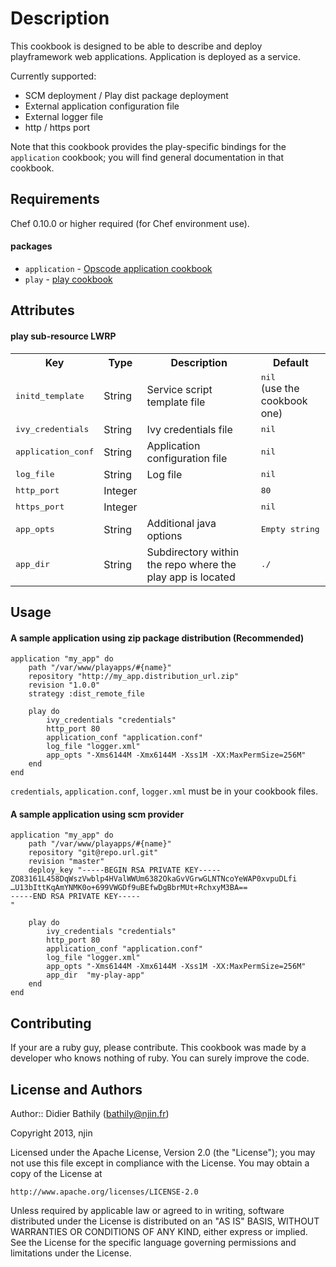 Description
==========================
This cookbook is designed to be able to describe and deploy playframework  web applications. Application is deployed as a service.

Currently supported:

* SCM deployment / Play dist package deployment
* External application configuration file
* External logger file
* http / https port

Note that this cookbook provides the play-specific bindings for the `application` cookbook; you will find general documentation in that cookbook.

Requirements
------------
Chef 0.10.0 or higher required (for Chef environment use).

#### packages
- `application` - [Opscode application cookbook](https://github.com/opscode-cookbooks/application)
- `play` - [play cookbook](https://github.com/njin-fr/play2)

Attributes
----------

#### play sub-resource LWRP

<table>
  <tr>
    <th>Key</th>
    <th>Type</th>
    <th>Description</th>
    <th>Default</th>
  </tr>
  <tr>
    <td><tt>initd_template</tt></td>
    <td>String</td>
    <td>Service script template file</td>
    <td><tt>nil</tt><br/>(use the cookbook one)</td>
  </tr>
  <tr>
    <td><tt>ivy_credentials</tt></td>
    <td>String</td>
    <td>Ivy credentials file</td>
    <td><tt>nil</tt></td>
  </tr>
  <tr>
    <td><tt>application_conf</tt></td>
    <td>String</td>
    <td>Application configuration file</td>
    <td><tt>nil</tt></td>
  </tr>
  <tr>
    <td><tt>log_file</tt></td>
    <td>String</td>
    <td>Log file</td>
    <td><tt>nil</tt></td>
  </tr>
  <tr>
    <td><tt>http_port</tt></td>
    <td>Integer</td>
    <td></td>
    <td><tt>80</tt></td>
  </tr>
  <tr>
    <td><tt>https_port</tt></td>
    <td>Integer</td>
    <td></td>
    <td><tt>nil</tt></td>
  </tr>
  <tr>
    <td><tt>app_opts</tt></td>
    <td>String</td>
    <td>Additional java options</td>
    <td><tt>Empty string</tt></td>
  </tr>
  <tr>
    <td><tt>app_dir</tt></td>
    <td>String</td>
    <td>Subdirectory within the repo where the play app is located</td>
    <td><tt>./</tt></td>
  </tr>

</table>

Usage
-----
#### A sample application using zip package distribution (Recommended)

	application "my_app" do
		path "/var/www/playapps/#{name}"
		repository "http://my_app.distribution_url.zip"
		revision "1.0.0"
		strategy :dist_remote_file
	
		play do
			ivy_credentials "credentials"
			http_port 80
			application_conf "application.conf"
			log_file "logger.xml"
			app_opts "-Xms6144M -Xmx6144M -Xss1M -XX:MaxPermSize=256M"
		end
	end
	
`credentials`, `application.conf`, `logger.xml` must be in your cookbook files.

#### A sample application using scm provider

	application "my_app" do
		path "/var/www/playapps/#{name}"
		repository "git@repo.url.git"
		revision "master"
		deploy_key "-----BEGIN RSA PRIVATE KEY-----
	ZO83161L458DqWszVwblp4HValWWUm6382OkaGvVGrwGLNTNcoYeWAP0xvpuDLfi
	…U13bIttKqAmYNMK0o+699VWGDf9uBEfwDgBbrMUt+RchxyM3BA==
	-----END RSA PRIVATE KEY-----
	"
	
		play do
			ivy_credentials "credentials"
			http_port 80
			application_conf "application.conf"
			log_file "logger.xml"
			app_opts "-Xms6144M -Xmx6144M -Xss1M -XX:MaxPermSize=256M"
			app_dir  "my-play-app"
		end
	end

Contributing
------------
If your are a ruby guy, please contribute. This cookbook was made by a developer who knows nothing of ruby. You can surely improve the code.

License and Authors
-------------------
Author:: Didier Bathily (<bathily@njin.fr>)

Copyright 2013, njin

Licensed under the Apache License, Version 2.0 (the "License");
you may not use this file except in compliance with the License.
You may obtain a copy of the License at

    http://www.apache.org/licenses/LICENSE-2.0

Unless required by applicable law or agreed to in writing, software
distributed under the License is distributed on an "AS IS" BASIS,
WITHOUT WARRANTIES OR CONDITIONS OF ANY KIND, either express or implied.
See the License for the specific language governing permissions and
limitations under the License.
